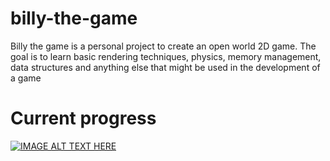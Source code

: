 # billy-the-game
Billy the game is a personal project to create an open world 2D game. 
The goal is to learn basic rendering techniques, physics, memory 
management, data structures and anything else that might be used 
in the development of a game

# Current progress
[![IMAGE ALT TEXT HERE](https://img.youtube.com/vi/6QqkO0qTjuQ/0.jpg)](https://www.youtube.com/watch?v=6QqkO0qTjuQ)
